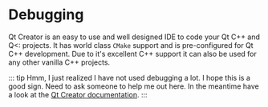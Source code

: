 # Debugging

Qt Creator is an easy to use and well designed IDE to code your Qt C++ and Q<: projects. It has world class `CMake` support and is pre-configured for Qt C++ development. Due to it's excellent C++ support it can also be used for any other vanilla C++ projects.

::: tip
Hmm, I just realized I have not used debugging a lot. I hope this is a good sign. Need to ask someone to help me out here. In the meantime have a look at the [Qt Creator documentation](http://http://doc.qt.io/qtcreator/index.html).
:::
